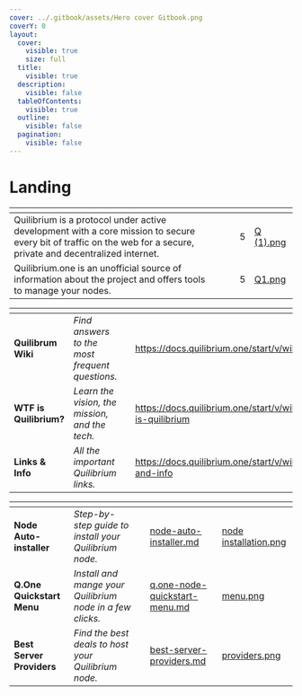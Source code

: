 ```yaml
---
cover: ../.gitbook/assets/Hero cover Gitbook.png
coverY: 0
layout:
  cover:
    visible: true
    size: full
  title:
    visible: true
  description:
    visible: false
  tableOfContents:
    visible: true
  outline:
    visible: false
  pagination:
    visible: false
---
```


# Landing

<table data-card-size="large" data-view="cards" data-full-width="true"><thead><tr><th></th><th data-hidden></th><th data-hidden></th><th data-hidden data-type="rating" data-max="5"></th><th data-hidden data-card-cover data-type="files"></th></tr></thead><tbody><tr><td>Quilibrium is a protocol under active development with a core mission to secure every bit of traffic on the web for  a secure, private and decentralized internet.</td><td></td><td></td><td>5</td><td><a href="../.gitbook/assets/Q (1).png">Q (1).png</a></td></tr><tr><td>Quilibrium.one is an unofficial source of information about the project and offers tools to manage your nodes.</td><td></td><td></td><td>5</td><td><a href="../.gitbook/assets/Q1.png">Q1.png</a></td></tr></tbody></table>

<table data-view="cards" data-full-width="true"><thead><tr><th></th><th></th><th data-hidden></th><th data-hidden data-card-target data-type="content-ref"></th><th data-hidden data-card-cover data-type="files"></th></tr></thead><tbody><tr><td><strong>Quilibrum Wiki</strong></td><td><em>Find answers to the most frequent questions.</em></td><td></td><td><a href="https://docs.quilibrium.one/start/v/wiki">https://docs.quilibrium.one/start/v/wiki</a></td><td><a href="../.gitbook/assets/wiki.png">wiki.png</a></td></tr><tr><td><strong>WTF is Quilibrium?</strong></td><td><em>Learn the vision, the mission, and the tech.</em></td><td></td><td><a href="https://docs.quilibrium.one/start/v/wiki/wtf-is-quilibrium">https://docs.quilibrium.one/start/v/wiki/wtf-is-quilibrium</a></td><td><a href="../.gitbook/assets/wtf is q.png">wtf is q.png</a></td></tr><tr><td><strong>Links &#x26; Info</strong></td><td><em>All the important Quilibrium links.</em></td><td></td><td><a href="https://docs.quilibrium.one/start/v/wiki/links-and-info">https://docs.quilibrium.one/start/v/wiki/links-and-info</a></td><td><a href="../.gitbook/assets/links.png">links.png</a></td></tr></tbody></table>

<table data-view="cards" data-full-width="true"><thead><tr><th></th><th></th><th data-hidden></th><th data-hidden data-card-target data-type="content-ref"></th><th data-hidden data-card-cover data-type="files"></th></tr></thead><tbody><tr><td><strong>Node Auto-installer</strong></td><td><em>Step-by-step guide to install your Quilibrium node.</em></td><td></td><td><a href="../node-auto-installer.md">node-auto-installer.md</a></td><td><a href="../.gitbook/assets/node installation.png">node installation.png</a></td></tr><tr><td><strong>Q.One Quickstart Menu</strong></td><td><em>Install and mange your Quilibrium node in a few clicks.</em></td><td></td><td><a href="../q.one-node-quickstart-menu.md">q.one-node-quickstart-menu.md</a></td><td><a href="../.gitbook/assets/menu.png">menu.png</a></td></tr><tr><td><strong>Best Server Providers</strong></td><td><em>Find the best deals to host your Quilibrium node.</em></td><td></td><td><a href="../best-server-providers.md">best-server-providers.md</a></td><td><a href="../.gitbook/assets/providers.png">providers.png</a></td></tr></tbody></table>
